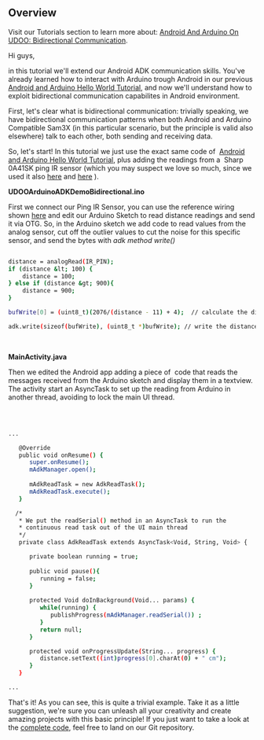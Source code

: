 ## Overview

Visit our Tutorials section to learn more about: [Android And Arduino On UDOO: Bidirectional Communication](https://www.udoo.org/tutorial/android-arduino-udoo-bidirectional-communication/).

Hi guys,

in this tutorial we'll extend our Android ADK communication skills. You've already learned how to interact with Arduino trough Android in our previous <a href="https://www.udoo.org/ProjectsAndTutorials/android-and-arduino-on-udoo-simple-hello-world-tutorial/">Android and Arduino Hello World Tutorial</a>, and now we'll understand how to exploit bidirectional communication capabilites in Android environment.

First, let's clear what is bidirectional communication: trivially speaking, we have bidirectional communication patterns when both Android and Arduino Compatible Sam3X (in this particular scenario, but the principle is valid also elsewhere) talk to each other, both sending and receiving data.

So, let's start! In this tutorial we just use the exact same code of  <a href="https://www.udoo.org/ProjectsAndTutorials/android-and-arduino-on-udoo-simple-hello-world-tutorial/">Android and Arduino Hello World Tutorial</a>, plus adding the readings from a  Sharp 0A41SK ping IR sensor (which you may suspect we love so much, since we used it also <a href="https://www.hackster.io/mikelangeloz/android-digital-signage-with-udoo?offset=0&ref=search&ref_id=digital+signage">here</a> and <a href="https://www.hackster.io/mikelangeloz/udoo-smart-theremin?offset=1&ref=search&ref_id=theremin">here</a> ).

<strong>UDOOArduinoADKDemoBidirectional.ino</strong>

First we connect our Ping IR Sensor, you can use the reference wiring shown <a href="https://www.udoo.org/ProjectsAndTutorials/udoo-theremin-with-puredata-arduino-and-ping-ir-sensors/">here</a> and edit our Arduino Sketch to read distance readings and send it via OTG. So, in the Arduino sketch we add code to read values from the analog sensor, cut off the outlier values to cut the noise for this specific sensor, and send the bytes with <em>adk method write()</em>

```bash

distance = analogRead(IR_PIN);
if (distance &lt; 100) {  
    distance = 100;  
} else if (distance &gt; 900){
    distance = 900;
}

bufWrite[0] = (uint8_t)(2076/(distance - 11) + 4);  // calculate the distance in centimeters

adk.write(sizeof(bufWrite), (uint8_t *)bufWrite); // write the distance to Android

```

&nbsp;

<p dir="ltr"><strong>MainActivity.java</strong></p>

<p dir="ltr">Then we edited the Android app adding a piece of  code that reads the messages received from the Arduino sketch and display them in a textview. The activity start an AsyncTask to set up the reading from Arduino in another thread, avoiding to lock the main UI thread.</p>
&nbsp;

```bash

...

   @Override
   public void onResume() {
      super.onResume();
      mAdkManager.open();
		
      mAdkReadTask = new AdkReadTask();
      mAdkReadTask.execute();
   }

  /* 
   * We put the readSerial() method in an AsyncTask to run the 
   * continuous read task out of the UI main thread
   */
   private class AdkReadTask extends AsyncTask<Void, String, Void> {

      private boolean running = true;
			
      public void pause(){
         running = false;
      }
		 
      protected Void doInBackground(Void... params) {
         while(running) {
            publishProgress(mAdkManager.readSerial()) ;
         }
         return null;
      }

      protected void onProgressUpdate(String... progress) {
         distance.setText((int)progress[0].charAt(0) + " cm");
      }  
   }

...

```

That's it! As you can see, this is quite a trivial example. Take it as a little suggestion, we're sure you can unleash all your creativity and create amazing projects with this basic principle! If you just want to take a look at the <a href="https://github.com/UDOOProjects/Android-bidirectional-hello-world">complete code</a>, feel free to land on our Git repository.